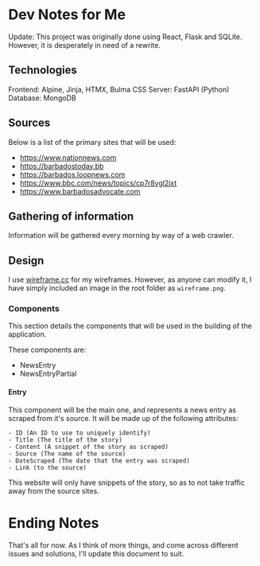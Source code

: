 # Dev Notes for Me

Update: This project was originally done using React, Flask and SQLite. However, it is desperately in need of a rewrite.

## Technologies

Frontend: Alpine, Jinja, HTMX, Bulma CSS
Server: FastAPI (Python)
Database: MongoDB

## Sources

Below is a list of the primary sites that will be used:

- https://www.nationnews.com
- https://barbadostoday.bb
- https://barbados.loopnews.com
- https://www.bbc.com/news/topics/cp7r8vgl2jxt
- https://www.barbadosadvocate.com

## Gathering of information

Information will be gathered every morning by way of a web crawler.

## Design

I use [wireframe.cc](https://wireframe.cc) for my wireframes. However, as anyone can modify it, I have simply included an image in the root folder as `wireframe.png`.

### Components

This section details the components that will be used in the building of the application.

These components are:

- NewsEntry
- NewsEntryPartial

#### Entry

This component will be the main one, and represents a news entry as scraped from it's source. It will be made up of the following attributes:

    - ID (An ID to use to uniquely identify)
    - Title (The title of the story)
    - Content (A snippet of the story as scraped)
    - Source (The name of the source)
    - DateScraped (The date that the entry was scraped)
    - Link (to the source)

This website will only have snippets of the story, so as to not take traffic away from the source sites.

# Ending Notes

That's all for now. As I think of more things, and come across different issues and solutions, I'll update this document to suit.
